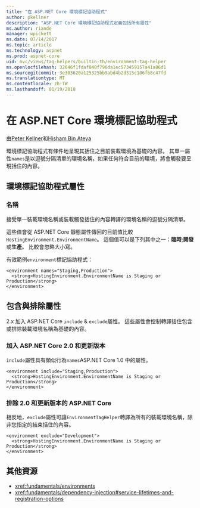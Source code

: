 ```yaml
---
title: "在 ASP.NET Core 環境標記協助程式"
author: pkellner
description: "ASP.NET Core 環境標記協助程式定義包括所有屬性"
ms.author: riande
manager: wpickett
ms.date: 07/14/2017
ms.topic: article
ms.technology: aspnet
ms.prod: aspnet-core
uid: mvc/views/tag-helpers/builtin-th/environment-tag-helper
ms.openlocfilehash: 32646f1fdaf840f796da1ec573459157a41a86d1
ms.sourcegitcommit: 3e303620a125325bb9abd4b2d315c106fb8c47fd
ms.translationtype: MT
ms.contentlocale: zh-TW
ms.lasthandoff: 01/19/2018
---
```

# <a name="environment-tag-helper-in-aspnet-core"></a>在 ASP.NET Core 環境標記協助程式

由[Peter Kellner](http://peterkellner.net)和[Hisham Bin Ateya](https://twitter.com/hishambinateya)

環境標記協助程式有條件地呈現其括住之目前裝載環境為基礎的內容。 其單一屬性`names`是以逗號分隔清單的環境名稱，如果任何符合目前的環境，將會觸發要呈現括住的內容。

## <a name="environment-tag-helper-attributes"></a>環境標記協助程式屬性

### <a name="names"></a>名稱

接受單一裝載環境名稱或裝載觸發括住的內容轉譯的環境名稱的逗號分隔清單。

這些值會從 ASP.NET Core 靜態屬性傳回的目前值比較`HostingEnvironment.EnvironmentName`。  這個值可以是下列其中之一：**臨時**;**開發**或**生產**。 比較會忽略大小寫。

有效範例`environment`標記協助程式：

```cshtml
<environment names="Staging,Production">
  <strong>HostingEnvironment.EnvironmentName is Staging or Production</strong>
</environment>
```

## <a name="include-and-exclude-attributes"></a>包含與排除屬性

2.x 加入 ASP.NET Core `include`  &  `exclude`屬性。 這些屬性會控制轉譯括住包含或排除裝載環境名稱為基礎的內容。

### <a name="include-aspnet-core-20-and-later"></a>加入 ASP.NET Core 2.0 和更新版本

`include`屬性具有類似行為`names`ASP.NET Core 1.0 中的屬性。

```cshtml
<environment include="Staging,Production">
  <strong>HostingEnvironment.EnvironmentName is Staging or Production</strong>
</environment>
```

### <a name="exclude-aspnet-core-20-and-later"></a>排除 2.0 和更新版本的 ASP.NET Core

相反地，`exclude`屬性可讓`EnvironmentTagHelper`轉譯為所有的裝載環境名稱，除非您指定的結束括住的內容。

```cshtml
<environment exclude="Development">
  <strong>HostingEnvironment.EnvironmentName is Staging or Production</strong>
</environment>
```

## <a name="additional-resources"></a>其他資源

* <xref:fundamentals/environments>
* <xref:fundamentals/dependency-injection#service-lifetimes-and-registration-options>
